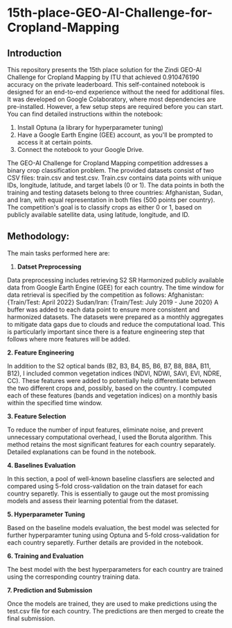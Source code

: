 # 15th-place-GEO-AI-Challenge-for-Cropland-Mapping


## Introduction
This repository presents the 15th place solution for the Zindi GEO-AI Challenge for Cropland Mapping by ITU that achieved 
0.910476190 accuracy on the private leaderboard.
This self-contained notebook is designed for an end-to-end experience without the need for additional files. It was developed on Google Colaboratory, where most dependencies are pre-installed. However, a few setup steps are required before you can start. You can find detailed instructions within the notebook:

1. Install Optuna (a library for hyperparameter tuning)
2. Have a Google Earth Engine (GEE) account, as you'll be prompted to access it at certain points.
3. Connect the notebook to your Google Drive.

The GEO-AI Challenge for Cropland Mapping competition addresses a binary crop classification problem. The provided datasets consist of two CSV files: train.csv and test.csv. Train.csv contains data points with unique IDs, longitude, latitude, and target labels (0 or 1). The data points in both the training and testing datasets belong to three countries: Afghanistan, Sudan, and Iran, with equal representation in both files (500 points per country). The competition's goal is to classify crops as either 0 or 1, based on publicly available satellite data, using latitude, longitude, and ID.
 

## Methodology:

The main tasks performed here are:

1. **Datset Preprocessing**

Data preprocessing includes retrieving S2 SR Harmonized publicly available data from Google Earth Engine (GEE) for each country. The time window for data retrieval is specified by the competition as follows:
Afghanistan: {Train/Test: April 2022}
Sudan/Iran: {Train/Test: July 2019 - June 2020}
A buffer was added to each data point to ensure more consistent and harmonized datasets. The datasets were prepared as a monthly aggregates to mitigate data gaps due to clouds and reduce the computational load. This is particularly important since there is a feature engineering step that follows where more features will be added.


**2. Feature Engineering**
   
In addition to the S2 optical bands (B2, B3, B4, B5, B6, B7, B8, B8A, B11, B12), I included common vegetation indices (NDVI, NDWI, SAVI, EVI, NDRE, CC). These features were added to potentially help differentiate between the two different crops and, possibly, based on the country. I computed each of these features (bands and vegetation indices) on a monthly basis within the specified time window.


**3. Feature Selection**
   
To reduce the number of input features, eliminate noise, and prevent unnecessary computational overhead, I used the Boruta algorithm. This method retains the most significant features for each country separately. Detailed explanations can be found in the notebook.

**4. Baselines Evaluation**
   
In this section, a pool of well-known baseline classfiers are selected and compared using 5-fold cross-validation on the train dataset for each country separetly. This is essentially to gauge out the most promissing models and assess their learning potential from the dataset.

**5. Hyperparameter Tuning**
   
Based on the baseline models evaluation, the best model was selected for further hyperparamter tuning using Optuna and 5-fold cross-validation for each country separetly. Further details are provided in the notebook.

**6. Training and Evaluation**
   
The best model with the best hyperparameters for each country are trained using the corresponding country training data.
 
**7. Prediction and Submission**
   
Once the models are trained, they are used to make predictions using the test.csv file for each country. The predictions are then merged to create the final submission.
